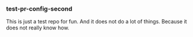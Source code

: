 ### test-pr-config-second

This is just a test repo for fun. And it does not do a lot of things. Because it does not really know how. 
